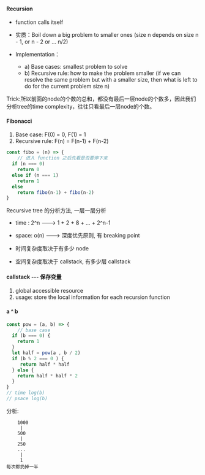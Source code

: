#### Recursion

 - function calls itself 
 
 - 实质：Boil down a big problem to smaller ones (size n depends on size n - 1, or n - 2 or ... n/2)
  
 - Implementation： 
    - a) Base cases: smallest problem to solve 
    - b) Recursive rule: how to make the problem smaller (if we can resolve the same problem but with a smaller size, then what is left to do for the current problem size n)

Trick:所以前面的node的个数的总和，都没有最后一层node的个数多，因此我们分析tree的time complexity，往往只看最后一层node的个数。

####  Fibonacci
1. Base case: F(0) = 0, F(1) = 1
2. Recursive rule: F(n) = F(n-1) + F(n-2)

```js
const fibo = (n) => {
    // 进入 function 之后先看是否要停下来
  if (n === 0)
    return 0
  else if (n === 1)
    return 1
  else 
    return fibo(n-1) + fibo(n-2)
}
```
Recursive tree 的分析方法, 一层一层分析
- time : 2^n  ---> 1 + 2 + 8 + ... + 2^n-1  
- space: o(n) ---> 深度优先原则, 有 breaking point


- 时间复杂度取决于有多少 node
- 空间复杂度取决于 callstack, 有多少层 callstack


#### callstack  --- 保存变量
1. global accessible resource 
2. usage: store the local information for each recursion function 


####  a ^ b
```js
const pow = (a, b) => {
    // base case
  if (b === 0) {
    return 1
  }
  let half = pow(a , b / 2)
  if (b % 2 === 0 ) {
     return half * half
  } else {
    return half * half * 2
  }
}
// time log(b)
// psace log(b)
```
分析: 
```
    1000
     |
    500
     |
    250
    ...
     |
     1
每次都扔掉一半
```
